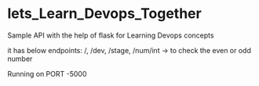 # lets_Learn_Devops_Together
Sample API with the help of flask for Learning Devops concepts

it has below endpoints:
/, 
/dev,
/stage,
/num/int -> to check the even or odd number

Running on PORT -5000
